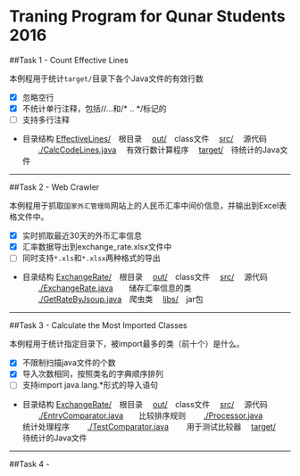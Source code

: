 # Traning Program for Qunar Students 2016
##Task 1 - Count Effective Lines

本例程用于统计`target/`目录下各个Java文件的有效行数

- [x] 忽略空行
- [x] 不统计单行注释，包括//...和/* .. */标记的
- [ ] 支持多行注释

- 目录结构
[EffectiveLines/](#1)　根目录
　[out/](#1.1)　class文件
　[src/](#1.1)　 源代码
　　[./CalcCodeLines.java](#1.1.1)　 有效行数计算程序
　[target/](#1.1)　待统计的Java文件

----------

##Task 2 - Web Crawler

本例程用于抓取`国家外汇管理局`网站上的人民币汇率中间价信息，并输出到Excel表格文件中。

- [x] 实时抓取最近30天的外币汇率信息
- [x] 汇率数据导出到exchange_rate.xlsx文件中
- [ ] 同时支持`*.xls`和`*.xlsx`两种格式的导出

- 目录结构
[ExchangeRate/](#1)　根目录
　[out/](#1.1)　class文件
　[src/](#1.1)　 源代码
　　[./ExchangeRate.java](#1.1.1)　　储存汇率信息的类
　　[./GetRateByJsoup.java](#1.1.1)　爬虫类
　[libs/](#1.1)　jar包

----------

##Task 3 - Calculate the Most Imported Classes

本例程用于统计指定目录下，被import最多的类（前十个）是什么。

- [x] 不限制扫描java文件的个数
- [x] 导入次数相同，按照类名的字典顺序排列
- [ ] 支持import java.lang.*形式的导入语句

- 目录结构
[ExchangeRate/](#1)　根目录
　[out/](#1.1)　class文件
　[src/](#1.1)　 源代码
　　[./EntryComparator.java](#1.1.1)　　比较排序规则
　　[./Processor.java](#1.1.1)　　　　　 统计处理程序
　　[./TestComparator.java](#1.1.1)　　 用于测试比较器
　[target/](#1.1)　待统计的Java文件

----------

##Task 4 - 